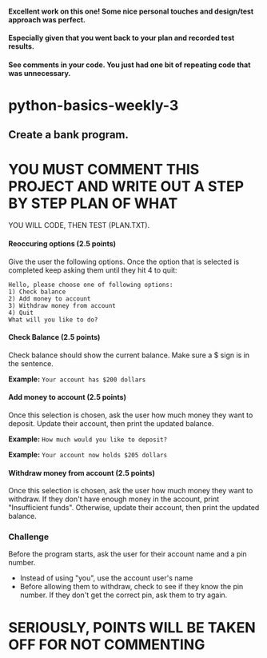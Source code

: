 #### Excellent work on this one! Some nice personal touches and design/test approach was perfect.
####  Especially given that you went back to your plan and recorded test results.
#### See comments in your code. You just had one bit of repeating code that was unnecessary.

# python-basics-weekly-3

## Create a bank program.

# YOU MUST COMMENT THIS PROJECT AND WRITE OUT A STEP BY STEP PLAN OF WHAT 
YOU WILL CODE, THEN TEST (PLAN.TXT).

#### Reoccuring options (2.5 points)
Give the user the following options. Once the option that is selected 
is completed keep asking them until they hit 4 to quit:

```
Hello, please choose one of following options:
1) Check balance
2) Add money to account
3) Withdraw money from account
4) Quit
What will you like to do?
```

#### Check Balance (2.5 points)
Check balance should show the current balance. Make sure a $ sign is in the sentence.

<strong>Example:</strong> ```Your account has $200 dollars```

#### Add money to account (2.5 points)
Once this selection is chosen, ask the user how much money they want to deposit. 
Update their account, then print the updated balance.

<strong>Example:</strong> ```How much would you like to deposit?```

<strong>Example:</strong> ```Your account now holds $205 dollars```

#### Withdraw money from account (2.5 points)
Once this selection is chosen, ask the user how much money they want to withdraw. 
If they don't have enough money in the account, print "Insufficient funds". Otherwise, update their account, then print the updated balance.


### Challenge
Before the program starts, ask the user for their account name and a pin number.
- Instead of using "you", use the account user's name
- Before allowing them to withdraw, check to see if they know the pin number.
 If they don't get the correct pin, ask them to try again.


# SERIOUSLY, POINTS WILL BE TAKEN OFF FOR NOT COMMENTING
